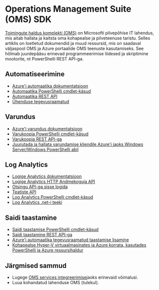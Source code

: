 <properties
   pageTitle="Operations Management Suite (OMS) SDK | Microsoft Azure'i"
   description="Selles artiklis on loetletud dokumendid ja muud ressursid, mis on saadaval väljaspool OMS ja Azure portaalide OMS teenuste kasutamiseks.  See hõlmab REST API juurdepääsu erinevad programmeerimise liidesed ja skriptimine mootorite, nt PowerShelli"
   services="operations-management-suite"
   documentationCenter=""
   authors="bwren"
   manager="jwhit"
   editor="tysonn" />
<tags
   ms.service="operations-management-suite"
   ms.devlang="na"
   ms.topic="article"
   ms.tgt_pltfrm="na"
   ms.workload="infrastructure-services"
   ms.date="09/26/2016"
   ms.author="bwren" />

# <a name="operations-management-suite-oms-sdk"></a>Operations Management Suite (OMS) SDK
[Toimingute haldus komplekti (OMS)](../operations-management-suite/operations-management-suite-overview.md) on Microsofti pilvepõhise IT lahendus, mis aitab hallata ja kaitsta oma kohapealse ja pilveteenuse taristu.  Selles artiklis on loetletud dokumendid ja muud ressursid, mis on saadaval väljaspool OMS ja Azure portaalide OMS teenuste kasutamiseks.  See hõlmab juurdepääsu erinevad programmeerimise liidesed ja skriptimine mootorite, nt PowerShelli REST API-ga. 


## <a name="automation"></a>Automatiseerimine
- [Azure'i automaatika dokumentatsioon](http://azure.microsoft.com/documentation/services/automation)
- [Automaatika PowerShelli cmdlet-käsud](http://msdn.microsoft.com/library/dn690262.aspx)
- [Automaatika REST API](http://msdn.microsoft.com/library/mt662285.aspx)
- [Ühenduse tegevusraamatud](https://gallery.technet.microsoft.com/scriptcenter/site/search?f%5B0%5D.Type=RootCategory&f%5B0%5D.Value=WindowsAzure&f%5B0%5D.Text=Windows%20Azure)



## <a name="backup"></a>Varundus
- [Azure'i varundus dokumentatsioon](http://azure.microsoft.com/documentation/services/backup)
- [Varukoopia PowerShelli cmdlet-käsud](https://msdn.microsoft.com/library/mt619253.aspx)
- [Varukoopia REST API-ga](https://msdn.microsoft.com/library/azure/mt772375.aspx)
- [Juurutada ja hallata varundamise kliendile Azure'i jaoks Windows Server/Windows PowerShelli abil](../backup/backup-client-automation.md)


## <a name="log-analytics"></a>Log Analytics
- [Logige Analytics dokumentatsioon](http://azure.microsoft.com/documentation/services/log-analytics)
- [Logige Analytics HTTP Andmekoguja API](../log-analytics/log-analytics-data-collector-api.md)
- [Otsingu API-ga sisse logida](../log-analytics/log-analytics-log-search-api.md)
- [Teatiste API](../log-analytics/log-analytics-api-alerts.md)
- [Log Analytics PowerShelli cmdlet-käsud](https://msdn.microsoft.com/library/mt188224.aspx)
- [Log Analytics .net-i teeki](https://www.nuget.org/packages/Microsoft.Azure.Management.OperationalInsights/0.16.0-preview)

## <a name="site-recovery"></a>Saidi taastamine
- [Saidi taastamise PowerShelli cmdlet-käsud](https://msdn.microsoft.com/library/mt637930.aspx)
- [Saidi taastamine REST API-ga](https://msdn.microsoft.com/library/azure/mt750497.aspx)
- [Azure'i automaatika tegevusraamatud taastamise lisamine](../site-recovery/site-recovery-runbook-automation.md)
- [Kohapealse Hyper-V virtuaalmasinates ja Azure korrata, kasutades PowerShelli ja Azure ressursihaldur](../site-recovery/site-recovery-deploy-with-powershell-resource-manager.md)

## <a name="next-steps"></a>Järgmised sammud

- Lugege [OMS services integreerimise](operations-management-suite-integration.md)jaoks erinevaid võimalusi.
- Luua kohandatud lahenduse OMS (tulekul).